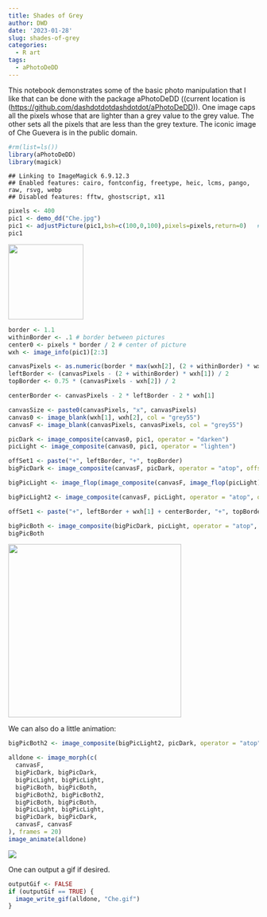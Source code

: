 ```yaml
---
title: Shades of Grey
author: DWD
date: '2023-01-28'
slug: shades-of-grey
categories:
  - R art
tags:
  - aPhotoDeDD
---
```


This notebook demonstrates some of the basic photo manipulation that I like that can be done with the package aPhotoDeDD ((current location is (https://github.com/dashdotdotdashdotdot/aPhotoDeDD)).  One image caps all the pixels whose that are lighter than a grey value to the grey value.  The other sets all the pixels that are less than the grey texture.  The iconic image of Che Guevera is in the public domain.



```r
#rm(list=ls())
library(aPhotoDeDD)
library(magick)
```

```
## Linking to ImageMagick 6.9.12.3
## Enabled features: cairo, fontconfig, freetype, heic, lcms, pango, raw, rsvg, webp
## Disabled features: fftw, ghostscript, x11
```

```r
pixels <- 400  
pic1 <- demo_dd("Che.jpg")
pic1 <- adjustPicture(pic1,bsh=c(100,0,100),pixels=pixels,return=0)   #returns an image with a maximum dimension as Pixels
pic1
```

<img src="{{< blogdown/postref >}}index_files/figure-html/unnamed-chunk-1-1.png" width="151" />


```r
border <- 1.1
withinBorder <- .1 # border between pictures
center0 <- pixels * border / 2 # center of picture
wxh <- image_info(pic1)[2:3]

canvasPixels <- as.numeric(border * max(wxh[2], (2 + withinBorder) * wxh[1]))
leftBorder <- (canvasPixels - (2 + withinBorder) * wxh[1]) / 2
topBorder <- 0.75 * (canvasPixels - wxh[2]) / 2

centerBorder <- canvasPixels - 2 * leftBorder - 2 * wxh[1]

canvasSize <- paste0(canvasPixels, "x", canvasPixels)
canvas0 <- image_blank(wxh[1], wxh[2], col = "grey55")
canvasF <- image_blank(canvasPixels, canvasPixels, col = "grey55")

picDark <- image_composite(canvas0, pic1, operator = "darken")
picLight <- image_composite(canvas0, pic1, operator = "lighten")

offSet1 <- paste("+", leftBorder, "+", topBorder)
bigPicDark <- image_composite(canvasF, picDark, operator = "atop", offset = offSet1)

bigPicLight <- image_flop(image_composite(canvasF, image_flop(picLight), operator = "atop", offset = offSet1))

bigPicLight2 <- image_composite(canvasF, picLight, operator = "atop", offset = offSet1)

offSet1 <- paste("+", leftBorder + wxh[1] + centerBorder, "+", topBorder)

bigPicBoth <- image_composite(bigPicDark, picLight, operator = "atop", offset = offSet1)
bigPicBoth
```

<img src="{{< blogdown/postref >}}index_files/figure-html/unnamed-chunk-2-1.png" width="348" />

We can also do a little animation:


```r
bigPicBoth2 <- image_composite(bigPicLight2, picDark, operator = "atop", offset = offSet1)

alldone <- image_morph(c(
  canvasF,
  bigPicDark, bigPicDark,
  bigPicLight, bigPicLight,
  bigPicBoth, bigPicBoth,
  bigPicBoth2, bigPicBoth2,
  bigPicBoth, bigPicBoth,
  bigPicLight, bigPicLight,
  bigPicDark, bigPicDark,
  canvasF, canvasF
), frames = 20)
image_animate(alldone)
```

![](index_files/figure-html/unnamed-chunk-3-1.gif)<!-- -->

One can output a gif if desired.

```r
outputGif <- FALSE
if (outputGif == TRUE) {
  image_write_gif(alldone, "Che.gif")
}
```
